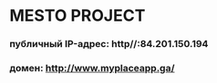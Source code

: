 # MESTO PROJECT

### публичный IP-адрес: http//:84.201.150.194
### домен: http://www.myplaceapp.ga/
